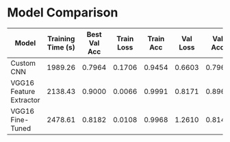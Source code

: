 # Model Comparison

| Model | Training Time (s) | Best Val Acc | Train Loss | Train Acc | Val Loss | Val Acc |
|-------|-----------------|-------------|-----------|----------|----------|--------|
| Custom CNN | 1989.26 | 0.7964 | 0.1706 | 0.9454 | 0.6603 | 0.7964 |
| VGG16 Feature Extractor | 2138.43 | 0.9000 | 0.0066 | 0.9991 | 0.8171 | 0.8964 |
| VGG16 Fine-Tuned | 2478.61 | 0.8182 | 0.0108 | 0.9968 | 1.2610 | 0.8145 |
